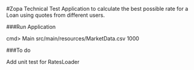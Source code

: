 #Zopa Technical Test
Application to calculate the best possible rate for a Loan using quotes from different users.


###Run Application

cmd> Main src/main/resources/MarketData.csv 1000


###To do

Add unit test for RatesLoader

